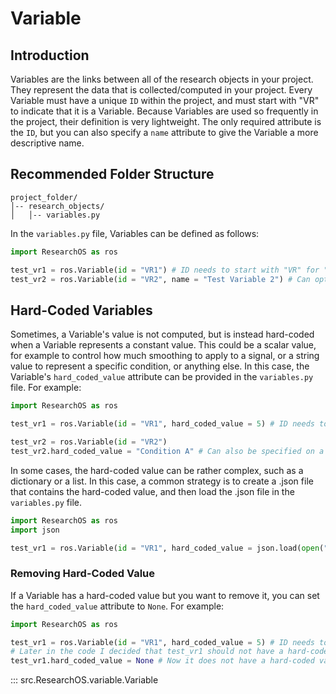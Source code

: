 # Variable

## Introduction
Variables are the links between all of the research objects in your project. They represent the data that is collected/computed in your project. Every Variable must have a unique `ID` within the project, and must start with "VR" to indicate that it is a Variable. Because Variables are used so frequently in the project, their definition is very lightweight. The only required attribute is the `ID`, but you can also specify a `name` attribute to give the Variable a more descriptive name.

## Recommended Folder Structure
```plaintext
project_folder/
│-- research_objects/
│   │-- variables.py
```

In the `variables.py` file, Variables can be defined as follows:
```python
import ResearchOS as ros

test_vr1 = ros.Variable(id = "VR1") # ID needs to start with "VR" for "Variable", and be unique within the project.
test_vr2 = ros.Variable(id = "VR2", name = "Test Variable 2") # Can optionally specify a name attribute.
```

## Hard-Coded Variables
Sometimes, a Variable's value is not computed, but is instead hard-coded when a Variable represents a constant value. This could be a scalar value, for example to control how much smoothing to apply to a signal, or a string value to represent a specific condition, or anything else. In this case, the Variable's `hard_coded_value` attribute can be provided in the `variables.py` file. For example:
```python
import ResearchOS as ros

test_vr1 = ros.Variable(id = "VR1", hard_coded_value = 5) # ID needs to start with "VR" for "Variable", and be unique within the project.

test_vr2 = ros.Variable(id = "VR2")
test_vr2.hard_coded_value = "Condition A" # Can also be specified on a separate line, useful for longer hard-coded values.
```

In some cases, the hard-coded value can be rather complex, such as a dictionary or a list. In this case, a common strategy is to create a .json file that contains the hard-coded value, and then load the .json file in the `variables.py` file. 
```python
import ResearchOS as ros
import json

test_vr1 = ros.Variable(id = "VR1", hard_coded_value = json.load(open("path/to/hard_coded_value.json")))
```
### Removing Hard-Coded Value
If a Variable has a hard-coded value but you want to remove it, you can set the `hard_coded_value` attribute to `None`. For example:
```python
import ResearchOS as ros

test_vr1 = ros.Variable(id = "VR1", hard_coded_value = 5) # ID needs to start with "VR" for "Variable", and be unique within the project.
# Later in the code I decided that test_vr1 should not have a hard-coded value.
test_vr1.hard_coded_value = None # Now it does not have a hard-coded value, and is dynamically evaluated instead.
```
::: src.ResearchOS.variable.Variable